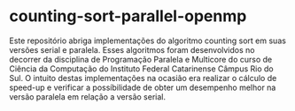 # counting-sort-parallel-openmp

Este repositório abriga implementações do algoritmo counting sort em suas versões serial e paralela. 
Esses algoritmos foram desenvolvidos no decorrer da disciplina de Programação Paralela e Multicore
do curso de Ciência da Computação do Instituto Federal Catarinense Câmpus Rio do Sul.
O intuito destas implementações na ocasião era realizar o cálculo de speed-up e verificar
a possíbilidade de obter um desempenho melhor na versão paralela em relação a versão serial.
